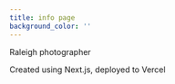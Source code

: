 ```yaml
---
title: info page
background_color: ''
---
```


Raleigh photographer

Created using Next.js, deployed to Vercel